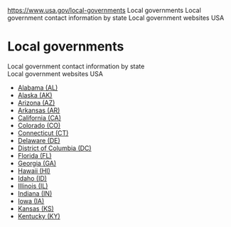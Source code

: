 

https://www.usa.gov/local-governments
Local governments
Local government contact information by state
Local government websites USA

# Local governments
Local government contact information by state  
Local government websites USA  

* [Alabama (AL)](https://www.sos.alabama.gov/index.php/city-county-lookup)  
* [Alaska (AK)](https://alaska.gov/communit.html)  
* [Arizona (AZ)](https://www.azcounties.org)  
* [Arkansas (AR)](https://local.arkansas.gov/index.php)  
* [California (CA)](https://www.counties.org/county-websites-profile-information)  
* [Colorado (CO)](https://dola.colorado.gov/lgis/lgActiveAlpha.jsf)  
* [Connecticut (CT)](https://portal.ct.gov/en/Government/Cities-and-Towns)  
* [Delaware (DE)](https://delaware.gov/guides/municipalities/)  
* [District of Columbia (DC)](https://dccouncil.gov/the-council/)  
* [Florida (FL)](https://dos.myflorida.com/library-archives/research/florida-information/government/local-resources/fl-cities/)  
* [Georgia (GA)](https://www.gacities.com/Directories/Member-Cities.aspx)  
* [Hawaii (HI)](https://portal.ehawaii.gov/government/county-governments/)  
* [Idaho (ID)](https://idaho.gov/)  
* [Illinois (IL)](https://apps.ilsos.gov/isa/localgovnameindexsrch.jsp)  
* [Indiana (IN)](https://www.in.gov/counties/)  
* [Iowa (IA)](https://www.iowa.gov/local-government)  
* [Kansas (KS)](https://www.kansascounties.org/resources/county-websites)  
* [Kentucky (KY)](https://www.kentucky.gov/government/Pages/local.aspx)
